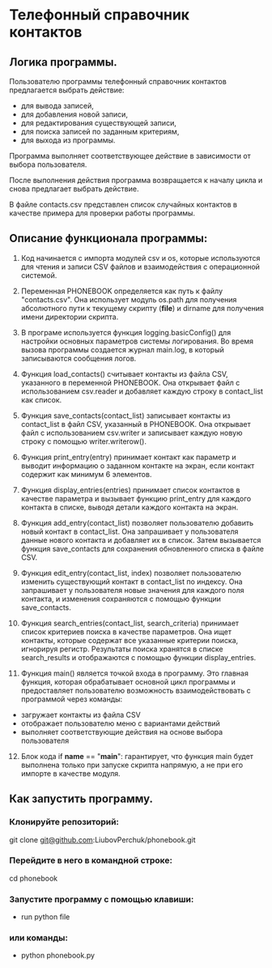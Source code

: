 # Телефонный справочник контактов

## Логика программы.
Пользователю программы телефонный справочник контактов предлагается выбрать действие:

  - для вывода записей,
  - для добавления новой записи,
  - для редактирования существующей записи,
  - для поиска записей по заданным критериям,
  - для выхода из программы.

Программа выполняет соответствующее действие в зависимости от выбора пользователя.

После выполнения действия программа возвращается к началу цикла и снова предлагает выбрать действие.

В файле contacts.csv представлен список случайных контактов в качестве примера для проверки работы программы.


## Описание функционала программы:

1. Код начинается с импорта модулей csv и os, которые используются для чтения и записи CSV файлов и взаимодействия с операционной системой.

2. Переменная PHONEBOOK определяется как путь к файлу "contacts.csv". Она использует модуль os.path для получения абсолютного пути к текущему скрипту (__file__) и dirname для получения имени директории скрипта.

3. В програме используется функция logging.basicConfig() для настройки основных параметров системы логирования. Во время вызова программы создается журнал main.log, в который записываются сообщения логов.

4. Функция load_contacts() считывает контакты из файла CSV, указанного в переменной PHONEBOOK. Она открывает файл с использованием csv.reader и добавляет каждую строку в contact_list как список.

5. Функция save_contacts(contact_list) записывает контакты из contact_list в файл CSV, указанный в PHONEBOOK. Она открывает файл с использованием csv.writer и записывает каждую новую строку с помощью writer.writerow().

6. Функция print_entry(entry) принимает контакт как параметр и выводит информацию о заданном контакте на экран, если контакт содержит как минимум 6 элементов.

7. Функция display_entries(entries) принимает список контактов в качестве параметра и вызывает функцию print_entry для каждого контакта в списке, выводя детали каждого контакта на экран.

8. Функция add_entry(contact_list) позволяет пользователю добавить новый контакт в contact_list. Она запрашивает у пользователя данные нового контакта и добавляет их в список. Затем вызывается функция save_contacts для сохранения обновленного списка в файле CSV.

9. Функция edit_entry(contact_list, index) позволяет пользователю изменить существующий контакт в contact_list по индексу. Она запрашивает у пользователя новые значения для каждого поля контакта, и изменения сохраняются с помощью функции save_contacts.

10. Функция search_entries(contact_list, search_criteria) принимает список критериев поиска в качестве параметров. Она ищет контакты, которые содержат все указанные критерии поиска, игнорируя регистр. Результаты поиска хранятся в списке search_results и отображаются с помощью функции display_entries.

11. Функция main() является точкой входа в программу. Это главная функция, которая обрабатывает основной цикл программы и предоставляет пользователю возможность взаимодействовать с программой через команды:
- загружает контакты из файла CSV
- отображает пользователю меню с вариантами действий
- выполняет соответствующие действия на основе выбора пользователя

12. Блок кода if __name__ == "__main__": гарантирует, что функция main будет выполнена только при запуске скрипта напрямую, а не при его импорте в качестве модуля.

    
## Как запустить программу.

### Клонируйте репозиторий:

git clone git@github.com:LiubovPerchuk/phonebook.git

### Перейдите в него в командной строке:

cd phonebook

### Запустите программу с помощью клавиши:
- run python file
### или команды:
- python phonebook.py

